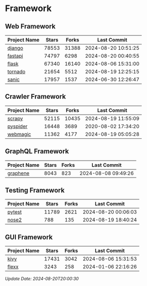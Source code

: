 # Framework

## Web Framework
| Project Name | Stars | Forks | Last Commit |
| ------------ | ----- | ----- | ----------- |
| [django](https://github.com/django/django) | 78553 | 31388 | 2024-08-20 10:51:25 |
| [fastapi](https://github.com/fastapi/fastapi) | 74797 | 6298 | 2024-08-20 00:40:55 |
| [flask](https://github.com/pallets/flask) | 67340 | 16140 | 2024-08-06 15:31:00 |
| [tornado](https://github.com/tornadoweb/tornado) | 21654 | 5512 | 2024-08-19 12:25:15 |
| [sanic](https://github.com/sanic-org/sanic) | 17957 | 1537 | 2024-06-30 12:26:47 |

## Crawler Framework
| Project Name | Stars | Forks | Last Commit |
| ------------ | ----- | ----- | ----------- |
| [scrapy](https://github.com/scrapy/scrapy) | 52115 | 10435 | 2024-08-19 11:55:09 |
| [pyspider](https://github.com/binux/pyspider) | 16448 | 3689 | 2020-08-02 17:34:20 |
| [webmagic](https://github.com/code4craft/webmagic) | 11362 | 4177 | 2024-08-19 05:05:28 |

## GraphQL Framework
| Project Name | Stars | Forks | Last Commit |
| ------------ | ----- | ----- | ----------- |
| [graphene](https://github.com/graphql-python/graphene) | 8043 | 823 | 2024-08-08 09:49:26 |

## Testing Framework
| Project Name | Stars | Forks | Last Commit |
| ------------ | ----- | ----- | ----------- |
| [pytest](https://github.com/pytest-dev/pytest) | 11789 | 2621 | 2024-08-20 00:06:03 |
| [nose2](https://github.com/nose-devs/nose2) | 788 | 135 | 2024-08-19 18:40:24 |

## GUI Framework
| Project Name | Stars | Forks | Last Commit |
| ------------ | ----- | ----- | ----------- |
| [kivy](https://github.com/kivy/kivy) | 17431 | 3042 | 2024-08-06 15:31:53 |
| [flexx](https://github.com/flexxui/flexx) | 3243 | 258 | 2024-01-06 22:16:26 |

*Update Date: 2024-08-20T20:00:30*
